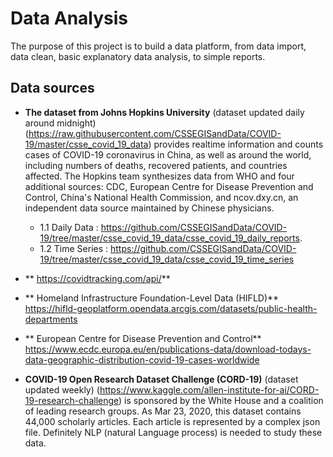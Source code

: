 ﻿# Data Analysis
 
 The purpose of this project is to build a data platform, from data import, data clean, basic explanatory data analysis, to simple reports.
 
 ## Data sources
 
 * **The dataset from Johns Hopkins University** (dataset updated daily around midnight) (https://raw.githubusercontent.com/CSSEGISandData/COVID-19/master/csse_covid_19_data) provides realtime information and counts cases of COVID-19 coronavirus in China, as well as around the world, including numbers of deaths, recovered patients, and countries affected. The Hopkins team synthesizes data from WHO and four additional sources: CDC, European Centre for Disease Prevention and Control, China's National Health Commission, 
and ncov.dxy.cn, an independent data source maintained by Chinese physicians.
   * 1.1  Daily Data : https://github.com/CSSEGISandData/COVID-19/tree/master/csse_covid_19_data/csse_covid_19_daily_reports.
   * 1.2 Time Series : https://github.com/CSSEGISandData/COVID-19/tree/master/csse_covid_19_data/csse_covid_19_time_series
    
* ** https://covidtracking.com/api/**

* ** Homeland Infrastructure Foundation-Level Data (HIFLD)**  https://hifld-geoplatform.opendata.arcgis.com/datasets/public-health-departments

* ** European Centre for Disease Prevention and Control** https://www.ecdc.europa.eu/en/publications-data/download-todays-data-geographic-distribution-covid-19-cases-worldwide

* **COVID-19 Open Research Dataset Challenge (CORD-19)** (dataset updated weekly)  (https://www.kaggle.com/allen-institute-for-ai/CORD-19-research-challenge) is sponsored by the White House and a coalition of leading research groups. As Mar 23, 2020, this dataset contains 44,000 scholarly articles. Each article is represented by a complex json file. Definitely NLP (natural Language process) is needed to study these data. 
